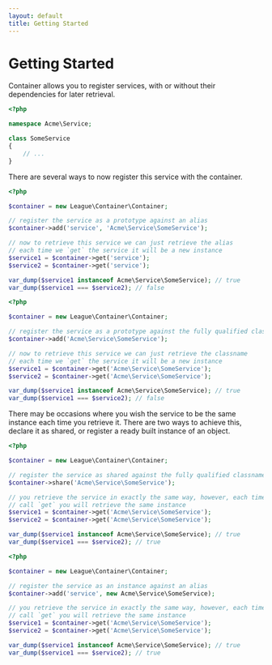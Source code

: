 ```yaml
---
layout: default
title: Getting Started
---
```


# Getting Started

Container allows you to register services, with or without their dependencies for later retrieval.

~~~ php
<?php

namespace Acme\Service;

class SomeService
{
    // ...
}
~~~

There are several ways to now register this service with the container.

~~~ php
<?php

$container = new League\Container\Container;

// register the service as a prototype against an alias
$container->add('service', 'Acme\Service\SomeService');

// now to retrieve this service we can just retrieve the alias
// each time we `get` the service it will be a new instance
$service1 = $container->get('service');
$service2 = $container->get('service');

var_dump($service1 instanceof Acme\Service\SomeService); // true
var_dump($service1 === $service2); // false
~~~

~~~ php
<?php

$container = new League\Container\Container;

// register the service as a prototype against the fully qualified classname
$container->add('Acme\Service\SomeService');

// now to retrieve this service we can just retrieve the classname
// each time we `get` the service it will be a new instance
$service1 = $container->get('Acme\Service\SomeService');
$service2 = $container->get('Acme\Service\SomeService');

var_dump($service1 instanceof Acme\Service\SomeService); // true
var_dump($service1 === $service2); // false
~~~

There may be occasions where you wish the service to be the same instance each time you retrieve it. There are two ways to achieve this, declare it as shared, or register a ready built instance of an object.

~~~ php
<?php

$container = new League\Container\Container;

// register the service as shared against the fully qualified classname
$container->share('Acme\Service\SomeService');

// you retrieve the service in exactly the same way, however, each time you
// call `get` you will retrieve the same instance
$service1 = $container->get('Acme\Service\SomeService');
$service2 = $container->get('Acme\Service\SomeService');

var_dump($service1 instanceof Acme\Service\SomeService); // true
var_dump($service1 === $service2); // true
~~~

~~~ php
<?php

$container = new League\Container\Container;

// register the service as an instance against an alias
$container->add('service', new Acme\Service\SomeService);

// you retrieve the service in exactly the same way, however, each time you
// call `get` you will retrieve the same instance
$service1 = $container->get('Acme\Service\SomeService');
$service2 = $container->get('Acme\Service\SomeService');

var_dump($service1 instanceof Acme\Service\SomeService); // true
var_dump($service1 === $service2); // true
~~~
